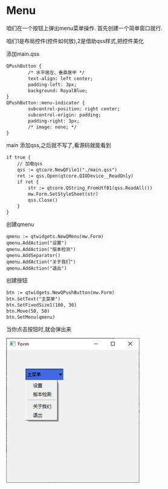 ﻿# Menu

咱们在一个按钮上弹出menu菜单操作.
首先创建一个简单窗口就行.

咱们1是布局控件(控件如何放),2是借助qss样式,把控件美化

添加main.qss

```
QPushButton {
        /* 水平居左、垂直居中 */
        text-align: left center;
        padding-left: 3px;
		background: RoyalBlue;
}
QPushButton::menu-indicator {
        subcontrol-position: right center;
        subcontrol-origin: padding;
        padding-right: 3px;
        /* image: none; */
}
```

main 添加qss,之后就不写了,看源码就能看到

```
if true {
	// 加载qss
	qss := qtcore.NewQFile1("./main.qss")
	ret := qss.Open(qtcore.QIODevice__ReadOnly)
	if ret {
		str := qtcore.QString_FromUtf81(qss.ReadAll())
		mw.Form.SetStyleSheet(str)
		qss.Close()
	}
}
```

创建qmenu

```
qmenu := qtwidgets.NewQMenu(mw.Form)
qmenu.AddAction("设置")
qmenu.AddAction("版本检测")
qmenu.AddSeparator()
qmenu.AddAction("关于我们")
qmenu.AddAction("退出")
```
创建按钮

```
btn := qtwidgets.NewQPushButton(mw.Form)
btn.SetText("主菜单")
btn.SetFixedSize1(100, 30)
btn.Move(50, 50)
btn.SetMenu(qmenu)
```

当你点击按钮时,就会弹出来

![](file_pic/01.png)





